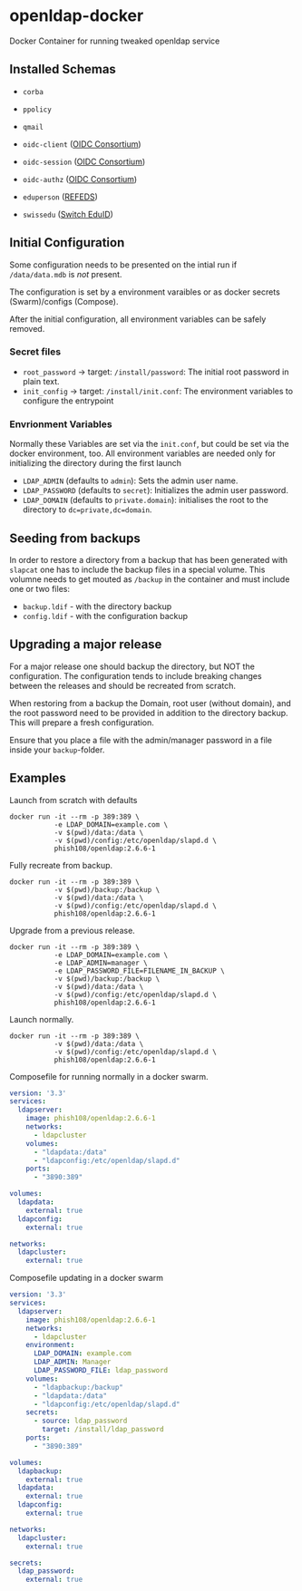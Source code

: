 # openldap-docker

Docker Container for running tweaked openldap service

## Installed Schemas

- `corba`
- `ppolicy`
- `qmail`

- `oidc-client` ([OIDC Consortium](https://bitbucket.org/connect2id/server-ldap-schemas))
- `oidc-session` ([OIDC Consortium](https://bitbucket.org/connect2id/server-ldap-schemas))
- `oidc-authz` ([OIDC Consortium](https://bitbucket.org/connect2id/server-ldap-schemas))

- `eduperson` ([REFEDS](https://wiki.refeds.org/display/STAN/eduPerson))
- `swissedu` ([Switch EduID](https://help.switch.ch/aai/support/documents/attributes/))

## Initial Configuration

Some configuration needs to be presented on the intial run if `/data/data.mdb` is *not* present.

The configuration is set by a environment varaibles or as docker secrets (Swarm)/configs (Compose).

After the initial configuration, all environment variables can be safely removed. 

### Secret files

- `root_password` -> target: `/install/password`: The initial root password in plain text. 
- `init_config` -> target: `/install/init.conf`: The environment variables to configure the entrypoint

### Envrionment Variables

Normally these Variables are set via the `init.conf`, but could be set via the docker environment, too. 
All environment variables are needed only for initializing the directory during the first launch

- `LDAP_ADMIN` (defaults to `admin`): Sets the admin user name. 
- `LDAP_PASSWORD` (defaults to `secret`): Initializes the admin user password. 
- `LDAP_DOMAIN` (defaults to `private.domain`): initialises the root to the directory to `dc=private,dc=domain`. 

## Seeding from backups

In order to restore a directory from a backup that has been generated with 
`slapcat` one has to include the backup files in a special volume. This volumne
needs to get mouted as `/backup` in the container and must include one or two
files:

- `backup.ldif` - with the directory backup
- `config.ldif` - with the configuration backup

## Upgrading a major release 

For a major release one should backup the directory, but NOT the configuration.
The configuration tends to include breaking changes between the releases and 
should be recreated from scratch.

When restoring from a backup the Domain, root user (without domain), and the 
root password need to be provided in addition to the directory backup. This 
will prepare a fresh configuration. 

Ensure that you place a file with the admin/manager password in a file inside 
your `backup`-folder.

## Examples

Launch from scratch with defaults

```
docker run -it --rm -p 389:389 \
           -e LDAP_DOMAIN=example.com \
           -v $(pwd)/data:/data \
           -v $(pwd)/config:/etc/openldap/slapd.d \
           phish108/openldap:2.6.6-1
```

Fully recreate from backup.

```
docker run -it --rm -p 389:389 \
           -v $(pwd)/backup:/backup \
           -v $(pwd)/data:/data \
           -v $(pwd)/config:/etc/openldap/slapd.d \
           phish108/openldap:2.6.6-1
```

Upgrade from a previous release.

```
docker run -it --rm -p 389:389 \
           -e LDAP_DOMAIN=example.com \
           -e LDAP_ADMIN=manager \
           -e LDAP_PASSWORD_FILE=FILENAME_IN_BACKUP \
           -v $(pwd)/backup:/backup \
           -v $(pwd)/data:/data \
           -v $(pwd)/config:/etc/openldap/slapd.d \
           phish108/openldap:2.6.6-1
```

Launch normally.

```
docker run -it --rm -p 389:389 \
           -v $(pwd)/data:/data \
           -v $(pwd)/config:/etc/openldap/slapd.d \
           phish108/openldap:2.6.6-1
```

Composefile for running normally in a docker swarm.

```YAML
version: '3.3'
services:
  ldapserver:
    image: phish108/openldap:2.6.6-1
    networks:
      - ldapcluster
    volumes:
      - "ldapdata:/data"
      - "ldapconfig:/etc/openldap/slapd.d"
    ports:
      - "3890:389"

volumes:
  ldapdata:
    external: true
  ldapconfig:
    external: true

networks:
  ldapcluster:
    external: true
```

Composefile updating in a docker swarm

```YAML
version: '3.3'
services:
  ldapserver:
    image: phish108/openldap:2.6.6-1
    networks:
      - ldapcluster
    environment:
      LDAP_DOMAIN: example.com
      LDAP_ADMIN: Manager
      LDAP_PASSWORD_FILE: ldap_password
    volumes:
      - "ldapbackup:/backup"
      - "ldapdata:/data"
      - "ldapconfig:/etc/openldap/slapd.d"
    secrets:
      - source: ldap_password
        target: /install/ldap_password
    ports:
      - "3890:389"

volumes:
  ldapbackup:
    external: true
  ldapdata:
    external: true
  ldapconfig:
    external: true

networks:
  ldapcluster:
    external: true

secrets:
  ldap_password:
    external: true
```